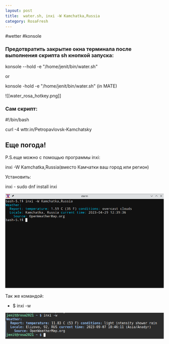 ```yaml
---
layout: post
title:  water.sh, inxi -W Kamchatka,Russia
category: RosaFresh
---
```


#wetter #konsole

### Предотвратить закрытие окна терминала после выполнения скрипта sh кнопкой запуска:

konsole --hold -e "/home/jenit/bin/water.sh"

or

konsole -hold -e "/home/jenit/bin/water.sh" (in MATE)

![[water_rosa_hotkey.png]]

### Сам скрипт:

 #!/bin/bash

 curl -4 wttr.in/Petropavlovsk-Kamchatsky

## Еще погода!

 P.S.еще можно с помощью программы inxi:
 
inxi -W Kamchatka,Russia(вместо Камчатки ваш город или регион)

Установить:

 inxi - sudo dnf install inxi

 ![water](/img/inxi-W.png)

 Так же командой:

 - $ inxi -w

 ![](/img/water_inxi.png)
